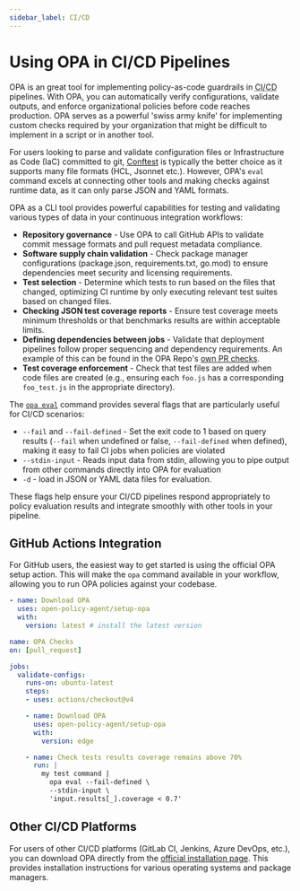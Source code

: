 ```yaml
---
sidebar_label: CI/CD
---
```


# Using OPA in CI/CD Pipelines

OPA is an great tool for implementing policy-as-code guardrails in
<abbr title="continuous integration/continuous deployment">CI/CD</abbr>
pipelines. With OPA, you can automatically verify configurations, validate
outputs, and enforce organizational policies before code reaches production. OPA
serves as a powerful 'swiss army knife' for implementing custom checks required
by your organization that might be difficult to implement in a script or in
another tool.

For users looking to parse and validate configuration files or Infrastructure as
Code (IaC) committed to git, [Conftest](https://www.conftest.dev) is typically
the better choice as it supports many file formats (HCL, Jsonnet etc.).
However, OPA's `eval` command excels at connecting other tools and making checks
against runtime data, as it can only parse JSON and YAML formats.

OPA as a CLI tool provides powerful capabilities for testing and validating
various types of data in your continuous integration workflows:

- **Repository governance** - Use OPA to call GitHub APIs to validate commit
  message formats and pull request metadata compliance.
- **Software supply chain validation** - Check package manager configurations
  (package.json, requirements.txt, go.mod) to ensure dependencies meet security
  and licensing requirements.
- **Test selection** - Determine which tests to run based on the
  files that changed, optimizing CI runtime by only executing relevant test
  suites based on changed files.
- **Checking JSON test coverage reports** - Ensure test coverage meets minimum
  thresholds or that benchmarks results are within acceptable limits.
- **Defining dependencies between jobs** - Validate that deployment pipelines
  follow proper sequencing and dependency requirements. An example of this can
  be found in the OPA Repo's [own PR checks](https://github.com/IUAD1IY7/opa/blob/aee10e4a8deef80f3110237426a64fa5d4e229de/.github/workflows/pull-request.yaml#L476-L521).
- **Test coverage enforcement** - Check that test files are added when code
  files are created (e.g., ensuring each `foo.js` has a corresponding
  `foo_test.js` in the appropriate directory).

The [`opa eval`](./cli#eval) command provides
several flags that are particularly useful for CI/CD scenarios:

- `--fail` and `--fail-defined` - Set the exit code to 1 based on query results
  (`--fail` when undefined or false, `--fail-defined` when defined), making it
  easy to fail CI jobs when policies are violated
- `--stdin-input` - Reads input data from stdin, allowing you to pipe output
  from other commands directly into OPA for evaluation
- `-d` - load in JSON or YAML data files for evaluation.

These flags help ensure your CI/CD pipelines respond appropriately to policy evaluation results and integrate smoothly with other tools in your pipeline.

## GitHub Actions Integration

For GitHub users, the easiest way to get started is using the official OPA setup
action. This will make the `opa` command available in your workflow, allowing
you to run OPA policies against your codebase.

```yaml title="OPA installation step"
- name: Download OPA
  uses: open-policy-agent/setup-opa
  with:
    version: latest # install the latest version
```

```yaml title="Example workflow checking test coverage"
name: OPA Checks
on: [pull_request]

jobs:
  validate-configs:
    runs-on: ubuntu-latest
    steps:
    - uses: actions/checkout@v4

    - name: Download OPA
      uses: open-policy-agent/setup-opa
      with:
        version: edge

    - name: Check tests results coverage remains above 70%
      run: |
        my test command |
          opa eval --fail-defined \
          --stdin-input \
          'input.results[_].coverage < 0.7'
```

## Other CI/CD Platforms

For users of other CI/CD platforms (GitLab CI, Jenkins, Azure DevOps, etc.), you
can download OPA directly from the [official installation page](../docs?current-os=linux#1-download-opa).
This provides installation instructions for various operating systems and
package managers.
